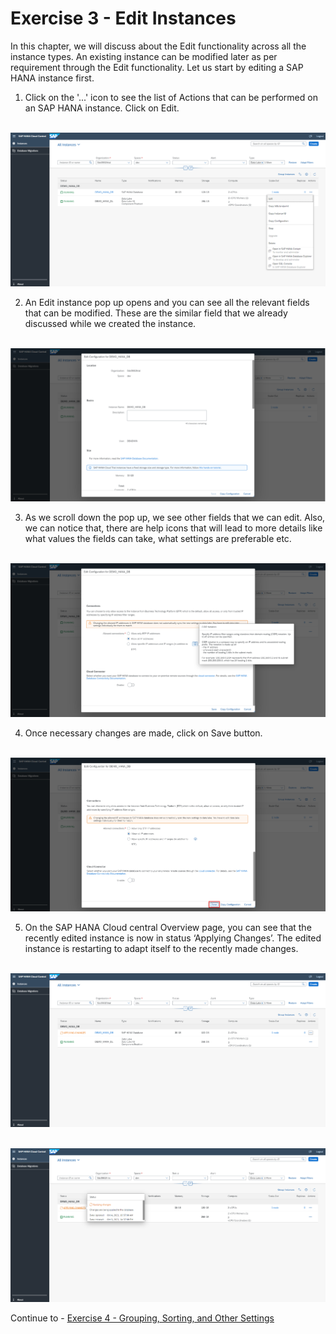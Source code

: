 # Exercise 3 - Edit Instances

In this chapter, we will discuss about the Edit functionality across all the instance types. An existing instance can be modified later as per requirement through the Edit functionality. Let us start by editing a SAP HANA instance first.

1. Click on the '...' icon to see the list of Actions that can be performed on an SAP HANA instance. Click on Edit.

<br>![](./images_new/1.png)

2. An Edit instance pop up opens and you can see all the relevant fields that can be modified. These are the similar field that we already discussed while we created the instance.

<br>![](./images_new/2.png)

3. As we scroll down the pop up, we see other fields that we can edit. Also, we can notice that, there are help icons that will lead to more details like what values the fields can take, what settings are preferable etc.

<br>![](./images_new/3.png)

4. Once necessary changes are made, click on Save button.

<br>![](./images_new/4.png)

5. On the SAP HANA Cloud central Overview page, you can see that the recently edited instance is now in status ‘Applying Changes’. The edited instance is restarting to adapt itself to the recently made changes.

<br>![](./images_new/5.png)

<br>![](./images_new/6.png)

Continue to - [Exercise 4 - Grouping, Sorting, and Other Settings ](../ex_4/README.md)
